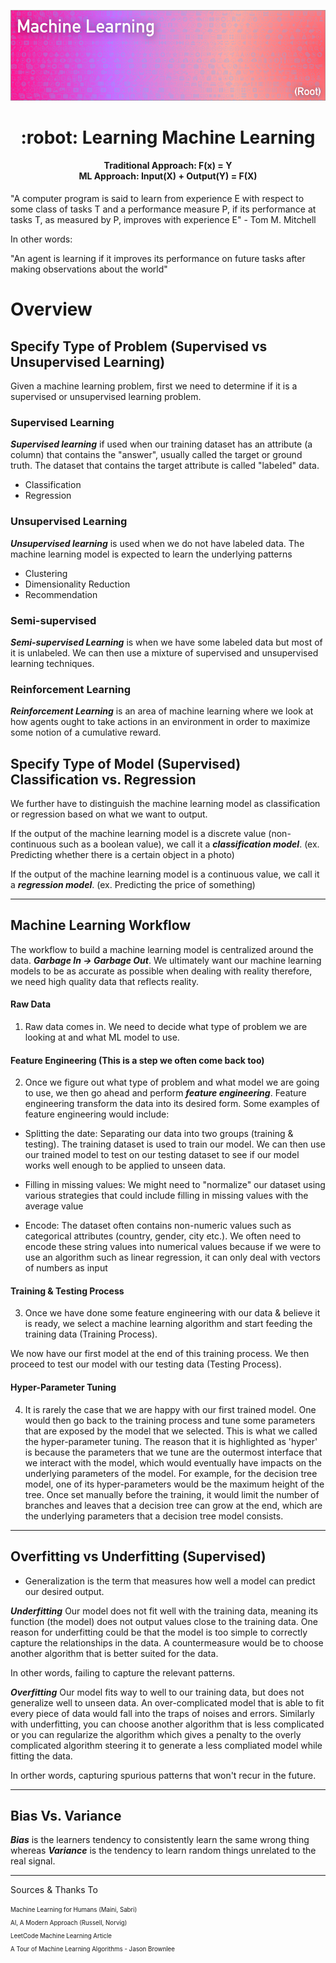 <p align="center">
  <img src="assets/mlBanner.jpg">
</p>

<h1 align="center">
    :robot: Learning Machine Learning
</h1>

<h4 align="center">
	Traditional Approach: F(x) = Y<br>ML Approach: Input(X) + Output(Y) = F(X)
</h4>

"A computer program is said to learn from experience E with respect to some class of tasks T and a performance measure P, if its performance at tasks T, as measured by P, improves with experience E" - Tom M. Mitchell

In other words:

"An agent is learning if it improves its performance on future tasks after making observations about the world"

# Overview

## Specify Type of Problem (Supervised vs Unsupervised Learning)

Given a machine learning problem, first we need to determine if it is a supervised or unsupervised learning problem. 

### Supervised Learning

***Supervised learning*** if used when our training dataset has an attribute (a column) that contains the "answer", usually called the target or ground truth. The dataset that contains the target attribute is called "labeled" data.

* Classification
* Regression

### Unsupervised Learning

***Unsupervised learning*** is used when we do not have labeled data. The machine learning model is expected to learn the underlying patterns

* Clustering
* Dimensionality Reduction
* Recommendation

### Semi-supervised

***Semi-supervised Learning*** is when we have some labeled data but most of it is unlabeled. We can then use a mixture of supervised and unsupervised learning techniques.

### Reinforcement Learning

***Reinforcement Learning*** is an area of machine learning where we look at how agents ought to take actions in an environment in order to maximize some notion of a cumulative reward.


## Specify Type of Model (Supervised) Classification vs. Regression

We further have to distinguish the machine learning model as classification or regression based on what we want to output.

If the output of the machine learning model is a discrete value (non-continuous such as a boolean value), we call it a ***classification model***. (ex. Predicting whether there is a certain object in a photo)

If the output of the machine learning model is a continuous value, we call it a ***regression model***. (ex. Predicting the price of something)
____

## Machine Learning Workflow

The workflow to build a machine learning model is centralized around the data. ***Garbage In -> Garbage Out***. We ultimately want our machine learning models to be as accurate as possible when dealing with reality therefore, we need high quality data that reflects reality.


#### Raw Data 

1. Raw data comes in. We need to decide what type of problem we are looking at and what ML model to use.

#### Feature Engineering (This is a step we often come back too)

2. Once we figure out what type of problem and what model we are going to use, we then go ahead and perform ***feature engineering***. Feature engineering transform the data into its desired form. Some examples of feature engineering would include:

* Splitting the date: Separating our data into two groups (training & testing). The training dataset is used to train our model. We can then use our trained model to test on our testing dataset to see if our model works well enough to be applied to unseen data.

* Filling in missing values: We might need to "normalize" our dataset using various strategies that could include filling in missing values with the average value

* Encode: The dataset often contains non-numeric values such as categorical attributes (country, gender, city etc.). We often need to encode these string values into numerical values because if we were to use an algorithm such as linear regression, it can only deal with vectors of numbers as input

#### Training & Testing Process

3. Once we have done some feature engineering with our data & believe it is ready, we select a machine learning algorithm and start feeding the training data (Training Process). 

We now have our first model at the end of this training process. We then proceed to test our model with our testing data (Testing Process).

#### Hyper-Parameter Tuning

4. It is rarely the case that we are happy with our first trained model. One would then go back to the training process and tune some parameters that are exposed by the model that we selected. This is what we called the hyper-parameter tuning. The reason that it is highlighted as 'hyper' is because the parameters that we tune are the outermost interface that we interact with the model, which would eventually have impacts on the underlying parameters of the model. For example, for the decision tree model, one of its hyper-parameters would be the maximum height of the tree. Once set manually before the training, it would limit the number of branches and leaves that a decision tree can grow at the end, which are the underlying parameters that a decision tree model consists. 
____

## Overfitting vs Underfitting (Supervised)

* Generalization is the term that measures how well a model can predict our desired output. 

***Underfitting*** Our model does not fit well with the training data, meaning its function (the model) does not output values close to the training data. One reason for underfitting could be that the model is too simple to correctly capture the relationships in the data. A countermeasure would be to choose another algorithm that is better suited for the data.

In other words, failing to capture the relevant patterns.

***Overfitting*** Our model fits way to well to our training data, but does not generalize well to unseen data. An over-complicated model that is able to fit every piece of data would fall into the traps of noises and errors. Similarly with underfitting, you can choose another algorithm that is less complicated or you can regularize the algorithm which gives a penalty to the overly complicated algorithm steering it to generate a less compliated model while fitting the data.

In orther words, capturing spurious patterns that won't recur in the future.

____

## Bias Vs. Variance

***Bias*** is the learners tendency to consistently learn the same wrong thing whereas ***Variance*** is the tendency to learn random things unrelated to the real signal.
____

Sources & Thanks To

<sub><sup>Machine Learning for Humans (Maini, Sabri)</sup></sub><br>
<sub><sup>AI, A Modern Approach (Russell, Norvig)</sup></sub><br>
<sub><sup>LeetCode Machine Learning Article</sup></sub><br>
<sub><sup>A Tour of Machine Learning Algorithms - Jason Brownlee</sup></sub>